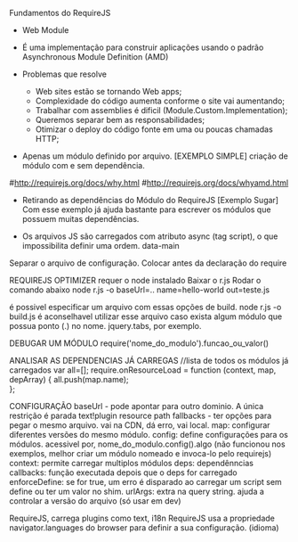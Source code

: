 Fundamentos do RequireJS
- Web Module
- É uma implementação para construir aplicações usando o padrão Asynchronous Module Definition (AMD)
- Problemas que resolve
	- Web sites estão se tornando Web apps;
	- Complexidade do código aumenta conforme o site vai aumentando;
	- Trabalhar com assemblies é dificil (Module.Custom.Implementation);
	- Queremos separar bem as responsabilidades;
	- Otimizar o deploy do código fonte em uma ou poucas chamadas HTTP;

- Apenas um módulo definido por arquivo.
[EXEMPLO SIMPLE]
criação de módulo com e sem dependência.

#http://requirejs.org/docs/why.html
#http://requirejs.org/docs/whyamd.html

- Retirando as dependências do Módulo do RequireJS
[Exemplo Sugar]
Com esse exemplo já ajuda bastante para escrever os módulos que possuem muitas dependências.

- Os arquivos JS são carregados com atributo async (tag script), o que impossibilita definir uma ordem.
data-main

Separar o arquivo de configuração.
Colocar antes da declaração do require


REQUIREJS OPTIMIZER
requer o node instalado
Baixar o r.js
Rodar o comando abaixo
node r.js -o baseUrl=.. name=hello-world out=teste.js

é possivel especificar um arquivo com essas opções de build.
node r.js -o build.js
é aconselhavel utilizar esse arquivo caso exista algum módulo que possua ponto (.) no nome. jquery.tabs, por exemplo.

DEBUGAR UM MÓDULO
require('nome_do_modulo').funcao_ou_valor()

ANALISAR AS DEPENDENCIAS JÁ CARREGAS
//lista de todos os módulos já carregados
var all=[];
require.onResourceLoad = function (context, map, depArray) {
	all.push(map.name);    
};


CONFIGURAÇÃO
baseUrl - pode apontar para outro dominio. A única restrição é parada text!plugin resource
path fallbacks - ter opções para pegar o mesmo arquivo. vai na CDN, dá erro, vai local.
map: configurar diferentes versões do mesmo módulo.
config: define configurações para os módulos. acessivel por, nome_do_modulo.config().algo (não funcionou nos exemplos, melhor criar um módulo nomeado e invoca-lo pelo requirejs)
context: permite carregar multiplos módulos
deps: dependênncias
callbacks: função executada depois que o deps for carregado
enforceDefine: se for true, um erro é disparado ao carregar um script sem define ou ter um valor no shim.
urlArgs: extra na query string. ajuda a controlar a versão do arquivo (só usar em dev)

RequireJS, carrega plugins como text, i18n
RequireJS usa a propriedade navigator.languages do browser para definir a sua configuração. (idioma)

